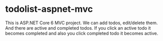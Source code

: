 # todolist-aspnet-mvc
This is ASP.NET Core 6 MVC project.
We can add todos, edit/delete them. And there are active and completed todos. 
If you click an active todo it becomes completed and also you click completed todo it becomes active. 

